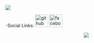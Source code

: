 ![ ]( https://scontent.fdac24-4.fna.fbcdn.net/v/t39.30808-6/409496229_1102586647846120_1675155980359717694_n.jpg?stp=dst-jpg_s960x960&_nc_cat=109&ccb=1-7&_nc_sid=783fdb&_nc_ohc=xhmnUYqJ1qYAX_S-HMR&_nc_ht=scontent.fdac24-4.fna&oh=00_AfDNcbhBYhLjggHRl-51HQ4KBMHkaApjqjwdyBAyuWppcQ&oe=657A2DB4)


-Social Links:
 [<img src='https://cdn.jsdelivr.net/npm/simple-icons@3.0.1/icons/github.svg' alt='github' height='40'>](https://github.com/jahid12ry)  [<img src='https://cdn.jsdelivr.net/npm/simple-icons@3.0.1/icons/facebook.svg' alt='facebook' height='40'>](https://www.facebook.com/profile.php?id=100042843848489) 
<p align="center">
  <a href="https://skillicons.dev">
    <img src="https://skillicons.dev/icons?i=git,kubernetes,docker,c,vim" />
  
  </a>
</p>
